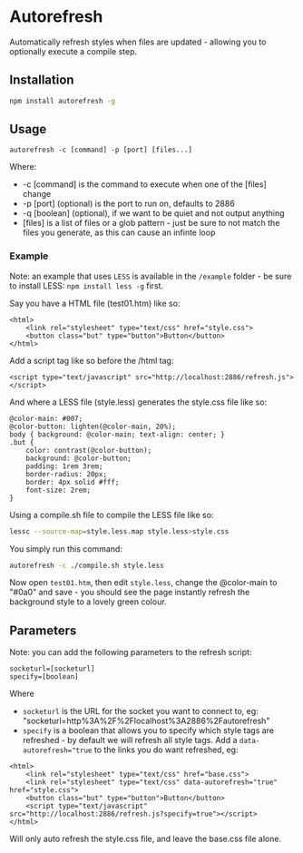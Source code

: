 # Autorefresh

Automatically refresh styles when files are updated - allowing you to optionally execute a compile step.

## Installation

```bash
npm install autorefresh -g
```

## Usage

```
autorefresh -c [command] -p [port] [files...]
```

Where:

* -c [command] is the command to execute when one of the [files] change
* -p [port] (optional) is the port to run on, defaults to 2886
* -q [boolean] (optional), if we want to be quiet and not output anything
* [files] is a list of files or a glob pattern - just be sure to not match the files you generate, as this can cause an infinte loop

### Example

Note: an example that uses `LESS` is available in the `/example` folder - be sure to install LESS: `npm install less -g` first.

Say you have a HTML file (test01.htm) like so:

```markup
<html>
	<link rel="stylesheet" type="text/css" href="style.css">
	<button class="but" type="button">Button</button>
</html>
```

Add a script tag like so before the /html tag:

```markup
<script type="text/javascript" src="http://localhost:2886/refresh.js"></script>
```

And where a LESS file (style.less) generates the style.css file like so:

```less
@color-main: #007;
@color-button: lighten(@color-main, 20%);
body { background: @color-main; text-align: center; }
.but {
	color: contrast(@color-button);
	background: @color-button;
	padding: 1rem 3rem;
	border-radius: 20px;
	border: 4px solid #fff;
	font-size: 2rem;
}
```

Using a compile.sh file to compile the LESS file like so:

```bash
lessc --source-map=style.less.map style.less>style.css
```

You simply run this command:

```bash
autorefresh -c ./compile.sh style.less
```

Now open `test01.htm`, then edit `style.less`, change the @color-main to "#0a0" and save - you should see the page instantly refresh the background style to a lovely green colour.

## Parameters

Note: you can add the following parameters to the refresh script:

```
socketurl=[socketurl]
specify=[boolean]
```

Where

* `socketurl` is the URL for the socket you want to connect to, eg: "socketurl=http%3A%2F%2Flocalhost%3A2886%2Fautorefresh"
* `specify` is a boolean that allows you to specify which style tags are refreshed - by default we will refresh all style tags. Add a `data-autorefresh="true` to the links you do want refreshed, eg:

```markup
<html>
	<link rel="stylesheet" type="text/css" href="base.css">
	<link rel="stylesheet" type="text/css" data-autorefresh="true" href="style.css">
	<button class="but" type="button">Button</button>
	<script type="text/javascript" src="http://localhost:2886/refresh.js?specify=true"></script>
</html>
```

Will only auto refresh the style.css file, and leave the base.css file alone.

